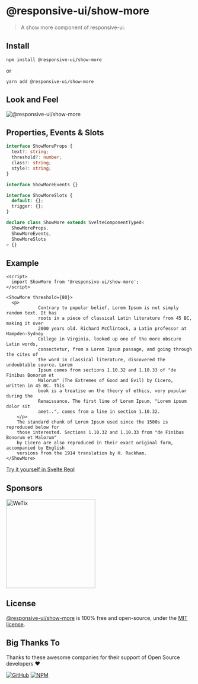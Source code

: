 # @responsive-ui/show-more

> A show more component of responsive-ui.

## Install

```console
npm install @responsive-ui/show-more
```

or

```console
yarn add @responsive-ui/show-more
```

## Look and Feel

<img src="https://user-images.githubusercontent.com/28108597/105342925-ee7d6600-5c1b-11eb-826a-f24ae3a30545.png"
alt="@responsive-ui/show-more" />

## Properties, Events & Slots

```ts
interface ShowMoreProps {
  text?: string;
  threshold?: number;
  class?: string;
  style?: string;
}

interface ShowMoreEvents {}

interface ShowMoreSlots {
  default: {};
  trigger: {};
}

declare class ShowMore extends SvelteComponentTyped<
  ShowMoreProps,
  ShowMoreEvents,
  ShowMoreSlots
> {}
```

## Example

```svelte
<script>
  import ShowMore from '@responsive-ui/show-more';
</script>

<ShowMore threshold={80}>
  <p>
			Contrary to popular belief, Lorem Ipsum is not simply random text. It has
			roots in a piece of classical Latin literature from 45 BC, making it over
			2000 years old. Richard McClintock, a Latin professor at Hampden-Sydney
			College in Virginia, looked up one of the more obscure Latin words,
			consectetur, from a Lorem Ipsum passage, and going through the cites of
			the word in classical literature, discovered the undoubtable source. Lorem
			Ipsum comes from sections 1.10.32 and 1.10.33 of "de Finibus Bonorum et
			Malorum" (The Extremes of Good and Evil) by Cicero, written in 45 BC. This
			book is a treatise on the theory of ethics, very popular during the
			Renaissance. The first line of Lorem Ipsum, "Lorem ipsum dolor sit
			amet..", comes from a line in section 1.10.32.
	</p>
	The standard chunk of Lorem Ipsum used since the 1500s is reproduced below for
	those interested. Sections 1.10.32 and 1.10.33 from "de Finibus Bonorum et Malorum"
	by Cicero are also reproduced in their exact original form, accompanied by English
	versions from the 1914 translation by H. Rackham.
</ShowMore>
```

[Try it yourself in Svelte Repl](https://svelte.dev/repl/e70235a5b5d041cb84e52e3b5998c45c?version=latest)

## Sponsors

<img src="https://asset.wetix.my/images/logo/wetix.png" alt="WeTix" width="240px">

## License

[@responsive-ui/show-more](https://github.com/wetix/responsive-ui/tree/master/components/show-more) is 100% free and open-source, under the [MIT license](https://github.com/wetix/responsive-ui/blob/master/LICENSE).

## Big Thanks To

Thanks to these awesome companies for their support of Open Source developers ❤

[![GitHub](https://jstools.dev/img/badges/github.svg)](https://github.com/open-source)
[![NPM](https://jstools.dev/img/badges/npm.svg)](https://www.npmjs.com/)
